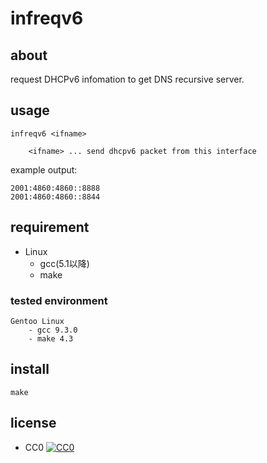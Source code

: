 # infreqv6

## about

request DHCPv6 infomation to get DNS recursive server.

## usage

```.text
infreqv6 <ifname>

    <ifname> ... send dhcpv6 packet from this interface
```

example output:

```.text
2001:4860:4860::8888
2001:4860:4860::8844
```

## requirement

- Linux
	- gcc(5.1以降)
	- make


### tested environment

```.text
Gentoo Linux
    - gcc 9.3.0
    - make 4.3
```

## install

```.text
make
```

## license

- CC0 [![CC0](http://i.creativecommons.org/p/zero/1.0/88x31.png "CC0")](http://creativecommons.org/publicdomain/zero/1.0/deed.ja)
